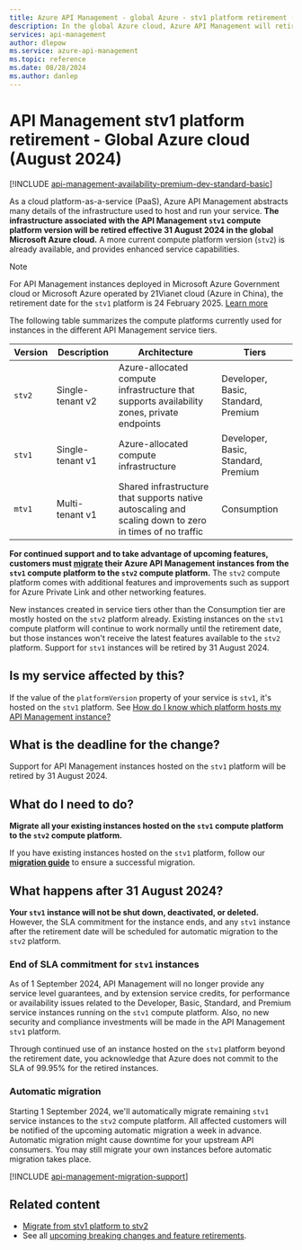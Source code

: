 ```yaml
---
title: Azure API Management - global Azure - stv1 platform retirement (August 2024)
description: In the global Azure cloud, Azure API Management will retire stv1 compute platform effective 31 August 2024. Instances must be migrated to stv2 platform.
services: api-management
author: dlepow
ms.service: azure-api-management
ms.topic: reference
ms.date: 08/28/2024
ms.author: danlep
---
```


# API Management stv1 platform retirement - Global Azure cloud (August 2024)

[!INCLUDE [api-management-availability-premium-dev-standard-basic](../../../includes/api-management-availability-premium-dev-standard-basic.md)]

As a cloud platform-as-a-service (PaaS), Azure API Management abstracts many details of the infrastructure used to host and run your service. **The infrastructure associated with the API Management `stv1` compute platform version will be retired effective 31 August 2024 in the global Microsoft Azure cloud.** A more current compute platform version (`stv2`) is already available, and provides enhanced service capabilities.

> [!NOTE]
> For API Management instances deployed in Microsoft Azure Government cloud or Microsoft Azure operated by 21Vianet cloud (Azure in China), the retirement date for the `stv1` platform is 24 February 2025. [Learn more](stv1-platform-retirement-sovereign-clouds-february-2025.md)

The following table summarizes the compute platforms currently used for instances in the different API Management service tiers. 

| Version | Description | Architecture | Tiers |
| -------| ----------| ----------- | ---- |
| `stv2` | Single-tenant v2 | Azure-allocated compute infrastructure that supports availability zones, private endpoints | Developer, Basic, Standard, Premium |
| `stv1` |  Single-tenant v1 | Azure-allocated compute infrastructure |  Developer, Basic, Standard, Premium | 
| `mtv1` | Multi-tenant v1 |  Shared infrastructure that supports native autoscaling and scaling down to zero in times of no traffic |  Consumption |

**For continued support and to take advantage of upcoming features, customers must [migrate](../migrate-stv1-to-stv2.md) their Azure API Management instances from the `stv1` compute platform to the `stv2` compute platform.** The `stv2` compute platform comes with additional features and improvements such as support for Azure Private Link and other networking features. 

New instances created in service tiers other than the Consumption tier are mostly hosted on the `stv2` platform already. Existing instances on the `stv1` compute platform will continue to work normally until the retirement date, but those instances won't receive the latest features available to the `stv2` platform. Support for `stv1` instances will be retired by 31 August 2024.  

## Is my service affected by this?

If the value of the `platformVersion` property of your service is `stv1`, it's hosted on the `stv1` platform. See [How do I know which platform hosts my API Management instance?](../compute-infrastructure.md#how-do-i-know-which-platform-hosts-my-api-management-instance)

## What is the deadline for the change?

Support for API Management instances hosted on the `stv1` platform will be retired by 31 August 2024.

## What do I need to do?

**Migrate all your existing instances hosted on the `stv1` compute platform to the `stv2` compute platform.**  

If you have existing instances hosted on the `stv1` platform, follow our **[migration guide](../migrate-stv1-to-stv2.md)** to ensure a successful migration. 

## What happens after 31 August 2024?

**Your `stv1` instance will not be shut down, deactivated, or deleted.** However, the SLA commitment for the instance ends, and any `stv1` instance after the retirement date will be scheduled for automatic migration to the `stv2` platform.

### End of SLA commitment for `stv1` instances

As of 1 September 2024, API Management will no longer provide any service level guarantees, and by extension service credits, for performance or availability issues related to the Developer, Basic, Standard, and Premium service instances running on the `stv1` compute platform. Also, no new security and compliance investments will be made in the API Management `stv1` platform. 

Through continued use of an instance hosted on the `stv1` platform beyond the retirement date, you acknowledge that Azure does not commit to the SLA of 99.95% for the retired instances.

### Automatic migration

Starting 1 September 2024, we'll automatically migrate remaining `stv1` service instances to the `stv2` compute platform. All affected customers will be notified of the upcoming automatic migration a week in advance. Automatic migration might cause downtime for your upstream API consumers. You may still migrate your own instances before automatic migration takes place.

[!INCLUDE [api-management-migration-support](../../../includes/api-management-migration-support.md)]

## Related content

* [Migrate from stv1 platform to stv2](../migrate-stv1-to-stv2.md)
* See all [upcoming breaking changes and feature retirements](overview.md).
